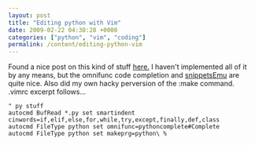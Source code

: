 ```yaml
---
layout: post
title: "Editing python with Vim"
date: 2009-02-22 04:38:28 +0000
categories: ["python", "vim", "coding"]
permalink: /content/editing-python-vim
---
```




Found a nice post on this kind of stuff
[here.](http://blog.sontek.net/2008/05/11/python-with-a-modular-ide-vim/)
I haven\'t implemented all of it by any means, but the omnifunc code
completion and
[snippetsEmu](http://www.vim.org/scripts/script.php?script_id=1318) are
quite nice. Also did my own hacky perversion of the :make command.
.vimrc excerpt follows\...

``` viml
" py stuff
autocmd BufRead *.py set smartindent cinwords=if,elif,else,for,while,try,except,finally,def,class
autocmd FileType python set omnifunc=pythoncomplete#Complete
autocmd FileType python set makeprg=python\ %
```
